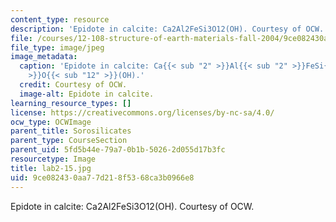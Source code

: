 ```yaml
---
content_type: resource
description: 'Epidote in calcite: Ca2Al2FeSi3O12(OH). Courtesy of OCW.'
file: /courses/12-108-structure-of-earth-materials-fall-2004/9ce082430aa77d218f5368ca3b0966e8_lab2-15.jpg
file_type: image/jpeg
image_metadata:
  caption: 'Epidote in calcite: Ca{{< sub "2" >}}Al{{< sub "2" >}}FeSi{{< sub "3"
    >}}O{{< sub "12" >}}(OH).'
  credit: Courtesy of OCW.
  image-alt: Epidote in calcite.
learning_resource_types: []
license: https://creativecommons.org/licenses/by-nc-sa/4.0/
ocw_type: OCWImage
parent_title: Sorosilicates
parent_type: CourseSection
parent_uid: 5fd5b44e-79a7-0b1b-5026-2d055d17b3fc
resourcetype: Image
title: lab2-15.jpg
uid: 9ce08243-0aa7-7d21-8f53-68ca3b0966e8
---
```

Epidote in calcite: Ca2Al2FeSi3O12(OH). Courtesy of OCW.